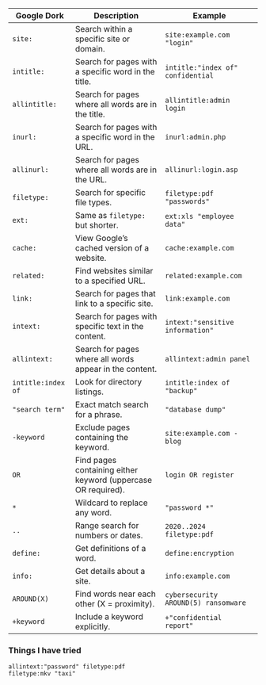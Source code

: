 | **Google Dork**                     | **Description**                                                | **Example**                                     |
|-------------------------------------|---------------------------------------------------------------|------------------------------------------------|
| `site:`                             | Search within a specific site or domain.                      | `site:example.com "login"`                     |
| `intitle:`                          | Search for pages with a specific word in the title.           | `intitle:"index of" confidential`              |
| `allintitle:`                       | Search for pages where all words are in the title.            | `allintitle:admin login`                       |
| `inurl:`                            | Search for pages with a specific word in the URL.             | `inurl:admin.php`                              |
| `allinurl:`                         | Search for pages where all words are in the URL.              | `allinurl:login.asp`                           |
| `filetype:`                         | Search for specific file types.                               | `filetype:pdf "passwords"`                     |
| `ext:`                              | Same as `filetype:` but shorter.                              | `ext:xls "employee data"`                      |
| `cache:`                            | View Google’s cached version of a website.                    | `cache:example.com`                            |
| `related:`                          | Find websites similar to a specified URL.                     | `related:example.com`                          |
| `link:`                             | Search for pages that link to a specific site.                | `link:example.com`                             |
| `intext:`                           | Search for pages with specific text in the content.           | `intext:"sensitive information"`              |
| `allintext:`                        | Search for pages where all words appear in the content.       | `allintext:admin panel`                        |
| `intitle:index of`                  | Look for directory listings.                                  | `intitle:index of "backup"`                    |
| `"search term"`                     | Exact match search for a phrase.                              | `"database dump"`                              |
| `-keyword`                          | Exclude pages containing the keyword.                         | `site:example.com -blog`                       |
| `OR`                                | Find pages containing either keyword (uppercase OR required). | `login OR register`                            |
| `*`                                 | Wildcard to replace any word.                                 | `"password *"`                                 |
| `..`                                | Range search for numbers or dates.                            | `2020..2024 filetype:pdf`                      |
| `define:`                           | Get definitions of a word.                                    | `define:encryption`                            |
| `info:`                             | Get details about a site.                                     | `info:example.com`                             |
| `AROUND(X)`                         | Find words near each other (X = proximity).                   | `cybersecurity AROUND(5) ransomware`          |
| `+keyword`                          | Include a keyword explicitly.                                 | `+"confidential report"`                       |


### Things I have tried

```
allintext:"password" filetype:pdf
filetype:mkv "taxi"
```
